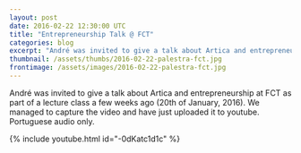 ```yaml
---
layout: post
date: 2016-02-22 12:30:00 UTC
title: "Entrepreneurship Talk @ FCT"
categories: blog
excerpt: "André was invited to give a talk about Artica and entrepreneurship at FCT as part of a lecture class a few weeks ago."
thumbnail: /assets/thumbs/2016-02-22-palestra-fct.jpg
frontimage: /assets/images/2016-02-22-palestra-fct.jpg
---
```


André was invited to give a talk about Artica and entrepreneurship at FCT as part of a lecture class a few weeks ago (20th of January, 2016). We managed to capture the video and have just uploaded it to youtube. Portuguese audio only.

{% include youtube.html id="-0dKatc1d1c" %}
